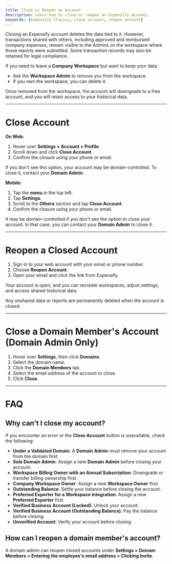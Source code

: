 ```yaml
---
title: Close or Reopen an Account
description: Learn how to close or reopen an Expensify account.
keywords: [Expensify Classic, close account, reopen account]
---
```

  
Closing an Expensify account deletes the data tied to it. However, transactions shared with others, including approved and reimbursed company expenses, remain visible to the Admins on the workspace where those reports were submitted. Some transaction records may also be retained for legal compliance.

If you need to leave a **Company Workspace** but want to keep your data:
- Ask the **Workspace Admin** to remove you from the workspace.
- If you own the workspace, you can delete it.

Once removed from the workspace, the account will downgrade to a free account, and you will retain access to your historical data.

---

# Close Account

**On Web:**
1. Hover over **Settings > Account > Profile**.
2. Scroll down and click **Close Account**.
3. Confirm the closure using your phone or email.

If you don't see this option, your account may be domain-controlled. To close it, contact your **Domain Admin**.

**Mobile:**
1. Tap the **menu** in the top left.
2. Tap **Settings**.
3. Scroll to the **Others** section and tap **Close Account**.
4. Confirm the closure using your phone or email.

It may be domain-controlled if you don't see the option to close your account. In that case, you can contact your **Domain Admin** to close it.

---

# Reopen a Closed Account

1. Sign in to your web account with your email or phone number.
2. Choose **Reopen Account**.
3. Open your email and click the link from Expensify.

Your account is open, and you can recreate workspaces, adjust settings, and access shared historical data.

Any unshared data or reports are permanently deleted when the account is closed.

---

# Close a Domain Member's Account (Domain Admin Only)

1. Hover over **Settings**, then click **Domains**.
2. Select the domain name.
3. Click the **Domain Members** tab.
4. Select the email address of the account to close.
5. Click **Close**.

---

# FAQ

## Why can't I close my account?
If you encounter an error or the **Close Account** button is unavailable, check the following:

- **Under a Validated Domain**: A **Domain Admin** must remove your account from the domain first.
- **Sole Domain Admin**: Assign a new **Domain Admin** before closing your account.
- **Workspace Billing Owner with an Annual Subscription**: Downgrade or transfer billing ownership first.
- **Company Workspace Owner**: Assign a new **Workspace Owner** first.
- **Outstanding Balance**: Settle your balance before closing the account.
- **Preferred Exporter for a Workspace Integration**: Assign a new **Preferred Exporter** first.
- **Verified Business Account (Locked)**: Unlock your account.
- **Verified Business Account (Outstanding Balance)**: Pay the balance before closing.
- **Unverified Account**: Verify your account before closing.

## How can I reopen a domain member's account?

A domain admin can reopen closed accounts under **Settings > Domain Members > Entering the employee's email address > Clicking Invite**.

